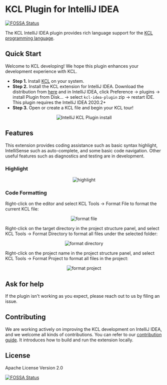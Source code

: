 # KCL Plugin for IntelliJ IDEA
[![FOSSA Status](https://app.fossa.com/api/projects/git%2Bgithub.com%2Fkcl-lang%2Fintellij-kcl.svg?type=shield)](https://app.fossa.com/projects/git%2Bgithub.com%2Fkcl-lang%2Fintellij-kcl?ref=badge_shield)


The KCL IntelliJ IDEA plugin provides rich language support for the [KCL programming language](https://kcl-lang.io/).

## Quick Start

Welcome to KCL developing! We hope this plugin enhances your development experience with KCL.

- **Step 1.** Install [KCL](https://kcl-lang.io/docs/user_docs/getting-started/install) on your system.
- **Step 2.** Install the KCL extension for IntelliJ IDEA. Download the distribution from [here](distributions) and in IntelliJ IDEA, click Preference -> plugins -> install Plugin from Disk... -> select `kcl-idea-plugin` zip -> restart IDE. This plugin requires the IntelliJ IDEA 2020.2+
- **Step 3.** Open or create a KCL file and begin your KCL tour!

<div style="text-align: center;"><img src="docs/img/how-to-install.gif" alt="IntelliJ KCL Plugin install"></div>

## Features

<!-- Plugin description -->

This extension provides coding assistance such as basic syntax highlight, IntelliSense such as auto-complete, and some basic code navigation. Other useful features such as diagnostics and testing are in development.

<!-- Plugin description end -->

### Highlight

<div style="text-align: center;"><img src="docs/img/highlight.jpg" alt="highlight"></div>

### Code Formatting

Right-click on the editor and select KCL Tools -> Format File to format the current KCL file:

<div style="text-align: center;"><img src="docs/img/format-file.png" alt="format file"></div>

Right-click on the target directory in the project structure panel, and select KCL Tools -> Format Directory to format all files under the selected folder:

<div style="text-align: center;"><img src="docs/img/format-directory.png" alt="format directory"></div>

Right-click on the project name in the project structure panel, and select KCL Tools -> Format Project to format all files in the project:

<div style="text-align: center;"><img src="docs/img/format-project.png" alt="format project"></div>

## Ask for help

If the plugin isn't working as you expect, please reach out to us by filing an issue.

## Contributing

We are working actively on improving the KCL development on IntelliJ IDEA, and we welcome all kinds of contributions. You can refer to our [contribution guide](docs/CONTRIBUTING.md). It introduces how to build and run the extension locally.

## License

Apache License Version 2.0


[![FOSSA Status](https://app.fossa.com/api/projects/git%2Bgithub.com%2Fkcl-lang%2Fintellij-kcl.svg?type=large)](https://app.fossa.com/projects/git%2Bgithub.com%2Fkcl-lang%2Fintellij-kcl?ref=badge_large)